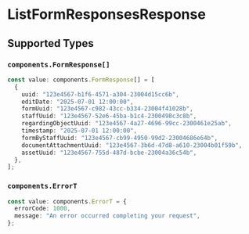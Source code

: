 # ListFormResponsesResponse


## Supported Types

### `components.FormResponse[]`

```typescript
const value: components.FormResponse[] = [
  {
    uuid: "123e4567-b1f6-4571-a304-23004d15cc6b",
    editDate: "2025-07-01 12:00:00",
    formUuid: "123e4567-c982-43cc-b334-23004f41028b",
    staffUuid: "123e4567-52e6-45ba-b1c4-2300498c3c8b",
    regardingObjectUuid: "123e4567-4a27-4696-99cc-2300461e25ab",
    timestamp: "2025-07-01 12:00:00",
    formByStaffUuid: "123e4567-cb99-4950-99d2-23004686e64b",
    documentAttachmentUuid: "123e4567-3b6d-47d8-a610-23004b01f59b",
    assetUuid: "123e4567-755d-487d-bcbe-23004a36c54b",
  },
];
```

### `components.ErrorT`

```typescript
const value: components.ErrorT = {
  errorCode: 1000,
  message: "An error occurred completing your request",
};
```

